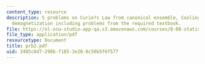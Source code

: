 ```yaml
---
content_type: resource
description: 5 problems on Curie?s Law from canonical ensemble, Cooling by adiabatic
  demagnetization including problems from the required textbook.
file: https://ol-ocw-studio-app-qa.s3.amazonaws.com/courses/8-08-statistical-physics-ii-spring-2005/3485c0d7290bf1853e208c50b5f6f577_prb2.pdf
file_type: application/pdf
resourcetype: Document
title: prb2.pdf
uid: 3485c0d7-290b-f185-3e20-8c50b5f6f577
---
```

